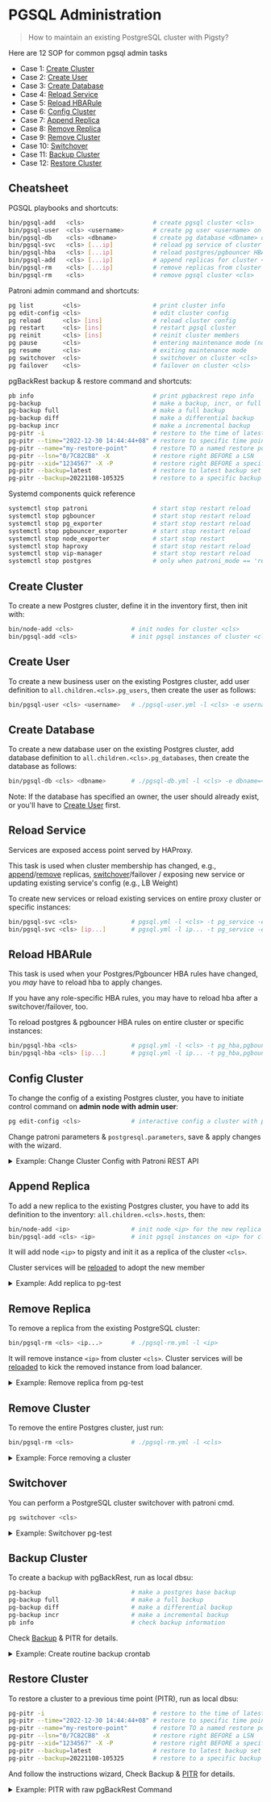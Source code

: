 # PGSQL Administration

> How to maintain an existing PostgreSQL cluster with Pigsty?

Here are 12 SOP for common pgsql admin tasks

- Case 1:  [Create Cluster](#create-cluster)
- Case 2:  [Create User](#create-user)
- Case 3:  [Create Database](#create-database)
- Case 4:  [Reload Service](#reload-service)
- Case 5:  [Reload HBARule](#reload-hbarule)
- Case 6:  [Config Cluster](#config-cluster)
- Case 7:  [Append Replica](#append-replica)
- Case 8:  [Remove Replica](#remove-replica)
- Case 9:  [Remove Cluster](#remove-cluster)
- Case 10: [Switchover](#switchover)
- Case 11: [Backup Cluster](#backup-cluster)
- Case 12: [Restore Cluster](#restore-cluster)


## Cheatsheet

PGSQL playbooks and shortcuts:

```bash
bin/pgsql-add   <cls>                   # create pgsql cluster <cls>
bin/pgsql-user  <cls> <username>        # create pg user <username> on <cls>
bin/pgsql-db    <cls> <dbname>          # create pg database <dbname> on <cls>
bin/pgsql-svc   <cls> [...ip]           # reload pg service of cluster <cls>
bin/pgsql-hba   <cls> [...ip]           # reload postgres/pgbouncer HBA rules of cluster <cls>
bin/pgsql-add   <cls> [...ip]           # append replicas for cluster <cls>
bin/pgsql-rm    <cls> [...ip]           # remove replicas from cluster <cls>
bin/pgsql-rm    <cls>                   # remove pgsql cluster <cls>
```

Patroni admin command and shortcuts:

```bash
pg list        <cls>                    # print cluster info
pg edit-config <cls>                    # edit cluster config 
pg reload      <cls> [ins]              # reload cluster config
pg restart     <cls> [ins]              # restart pgsql cluster
pg reinit      <cls> [ins]              # reinit cluster members
pg pause       <cls>                    # entering maintenance mode (no auto failover)
pg resume      <cls>                    # exiting maintenance mode
pg switchover  <cls>                    # switchover on cluster <cls>
pg failover    <cls>                    # failover on cluster <cls>
```

pgBackRest backup & restore command and shortcuts:

```bash
pb info                                 # print pgbackrest repo info
pg-backup                               # make a backup, incr, or full backup if necessary
pg-backup full                          # make a full backup
pg-backup diff                          # make a differential backup
pg-backup incr                          # make a incremental backup
pg-pitr -i                              # restore to the time of latest backup complete (not often used)
pg-pitr --time="2022-12-30 14:44:44+08" # restore to specific time point (in case of drop db, drop table)
pg-pitr --name="my-restore-point"       # restore TO a named restore point create by pg_create_restore_point
pg-pitr --lsn="0/7C82CB8" -X            # restore right BEFORE a LSN
pg-pitr --xid="1234567" -X -P           # restore right BEFORE a specific transaction id, then promote
pg-pitr --backup=latest                 # restore to latest backup set
pg-pitr --backup=20221108-105325        # restore to a specific backup set, which can be checked with pgbackrest info
```

Systemd components quick reference

```bash
systemctl stop patroni                  # start stop restart reload
systemctl stop pgbouncer                # start stop restart reload
systemctl stop pg_exporter              # start stop restart reload
systemctl stop pgbouncer_exporter       # start stop restart reload
systemctl stop node_exporter            # start stop restart
systemctl stop haproxy                  # start stop restart reload
systemctl stop vip-manager              # start stop restart reload
systemctl stop postgres                 # only when patroni_mode == 'remove'
```





## Create Cluster

To create a new Postgres cluster, define it in the inventory first, then init with:

```bash
bin/node-add <cls>                # init nodes for cluster <cls>           # ./node.yml  -l <cls> 
bin/pgsql-add <cls>               # init pgsql instances of cluster <cls>  # ./pgsql.yml -l <cls>
```



## Create User

To create a new business user on the existing Postgres cluster, add user definition to `all.children.<cls>.pg_users`, then create the user as follows:

```bash
bin/pgsql-user <cls> <username>   # ./pgsql-user.yml -l <cls> -e username=<username>
```




## Create Database

To create a new database user on the existing Postgres cluster, add database definition to `all.children.<cls>.pg_databases`, then create the database as follows:

```bash
bin/pgsql-db <cls> <dbname>       # ./pgsql-db.yml -l <cls> -e dbname=<dbname>
```

Note: If the database has specified an owner, the user should already exist, or you'll have to [Create User](#create-user) first.




## Reload Service

Services are exposed access point served by HAProxy.

This task is used when cluster membership has changed, e.g., [append](#append-replica)/[remove](#remove-replica) replicas, [switchover](#switchover)/failover / exposing new service or updating existing service's config (e.g., LB Weight)

To create new services or reload existing services on entire proxy cluster or specific instances:

```bash
bin/pgsql-svc <cls>               # pgsql.yml -l <cls> -t pg_service -e pg_reload=true
bin/pgsql-svc <cls> [ip...]       # pgsql.yml -l ip... -t pg_service -e pg_reload=true
```




## Reload HBARule

This task is used when your Postgres/Pgbouncer HBA rules have changed, you *may* have to reload hba to apply changes.

If you have any role-specific HBA rules, you may have to reload hba after a switchover/failover, too.

To reload postgres & pgbouncer HBA rules on entire cluster or specific instances:

```bash
bin/pgsql-hba <cls>               # pgsql.yml -l <cls> -t pg_hba,pgbouncer_hba,pgbouncer_reload -e pg_reload=true
bin/pgsql-hba <cls> [ip...]       # pgsql.yml -l ip... -t pg_hba,pgbouncer_hba,pgbouncer_reload -e pg_reload=true
```





## Config Cluster

To change the config of a existing Postgres cluster, you have to initiate control command on **admin node with admin user**:

```bash
pg edit-config <cls>              # interactive config a cluster with patronictl
```

Change patroni parameters & `postgresql.parameters`, save & apply changes with the wizard.

<details><summary>Example: Change Cluster Config with Patroni REST API</summary>

You can also use [Patroni REST API](https://patroni.readthedocs.io/en/latest/rest_api.html) to change the config in a non-interactive mode, for example:

```bash
$ curl -s 10.10.10.11:8008/config | jq .  # get current config
$ curl -u 'postgres:Patroni.API' \
        -d '{"postgresql":{"parameters": {"log_min_duration_statement":200}}}' \
        -s -X PATCH http://10.10.10.11:8008/config | jq .
```

Note: patroni unsafe RestAPI access is limit from infra/admin nodes and protected with an HTTP basic auth username/password and an optional HTTPS mode.

</details>





## Append Replica

To add a new replica to the existing Postgres cluster, you have to add its definition to the inventory: `all.children.<cls>.hosts`, then:

```bash
bin/node-add <ip>                 # init node <ip> for the new replica               
bin/pgsql-add <cls> <ip>          # init pgsql instances on <ip> for cluster <cls>  
```

It will add node `<ip>` to pigsty and init it as a replica of the cluster `<cls>`. 

Cluster services will be [reloaded](#reload-service) to adopt the new member  


<details><summary>Example: Add replica to pg-test </summary>

For example, if you want to add a `pg-test-3 / 10.10.10.13` to the existing cluster `pg-test`, you'll have to update the inventory first:

```bash
pg-test:
  hosts:
    10.10.10.11: { pg_seq: 1, pg_role: primary } # existing member
    10.10.10.12: { pg_seq: 2, pg_role: replica } # existing member
    10.10.10.13: { pg_seq: 3, pg_role: replica } # <--- new member
  vars: { pg_cluster: pg-test }
```

then apply the change as follows:

```bash
bin/node-add          10.10.10.13   # add node to pigsty
bin/pgsql-add pg-test 10.10.10.13   # init new replica on 10.10.10.13 for cluster pg-test
```

which is similar to cluster init but only works on single instance。

```bash
[ OK ] init instances  10.10.10.11 to pgsql cluster 'pg-test':
[WARN]   reminder: add nodes to pigsty, then install additional module 'pgsql'
[HINT]     $ bin/node-add  10.10.10.11  # run this ahead, except infra nodes
[WARN]   init instances from cluster:
[ OK ]     $ ./pgsql.yml -l '10.10.10.11,&pg-test'
[WARN]   reload pg_service on existing instances:
[ OK ]     $ ./pgsql.yml -l 'pg-test,!10.10.10.11' -t pg_service
```

</details>






## Remove Replica

To remove a replica from the existing PostgreSQL cluster:

```bash
bin/pgsql-rm <cls> <ip...>        # ./pgsql-rm.yml -l <ip>
```

It will remove instance `<ip>` from cluster `<cls>`.
Cluster services will be [reloaded](#reload-service) to kick the removed instance from load balancer.

<details><summary>Example: Remove replica from pg-test </summary>

For example, if you want to remove `pg-test-3 / 10.10.10.13` from the existing cluster `pg-test`:

```bash
bin/pgsql-rm pg-test 10.10.10.13  # remove pgsql instance 10.10.10.13 from pg-test
bin/node-rm  10.10.10.13          # remve that node from pigsty (optional)
```

And remove instance definition from the inventory:

```yaml
pg-test:
  hosts:
    10.10.10.11: { pg_seq: 1, pg_role: primary }
    10.10.10.12: { pg_seq: 2, pg_role: replica }
    10.10.10.13: { pg_seq: 3, pg_role: replica } # <--- remove this after execution
  vars: { pg_cluster: pg-test }
```

```bash
[ OK ] remove pgsql instances from  10.10.10.13 of 'pg-test':
[WARN]   remove instances from cluster:
[ OK ]     $ ./pgsql-rm.yml -l '10.10.10.13,&pg-test'
[WARN]   reload pg_service on existing instances:
[ OK ]     $ ./pgsql.yml -l 'pg-test,!10.10.10.13' -t pg_service
```

</details>




## Remove Cluster

To remove the entire Postgres cluster, just run:

```bash
bin/pgsql-rm <cls>                # ./pgsql-rm.yml -l <cls>
```

<details><summary>Example: Force removing a cluster</summary>

Note: if [`pg_safeguard`](PARAM#pg_safeguard) is configured for this cluster (or globally configured to `true`), `pgsql-rm.yml` will abort to avoid removing a cluster by accident.

You can use playbook command line args to explicitly overwrite it to force the purge:

```bash
./pgsql-rm.yml -l pg-meta -e pg_safeguard=false    # force removing pg cluster pg-meta
```

</details>







## Switchover

You can perform a PostgreSQL cluster switchover with patroni cmd.

```bash
pg switchover <cls>
```

<details><summary>Example: Switchover pg-test</summary>

```bash
$ pg switchover pg-test
Master [pg-test-1]:
Candidate ['pg-test-2', 'pg-test-3'] []: pg-test-2
When should the switchover take place (e.g. 2022-12-26T07:39 )  [now]: now
Current cluster topology
+ Cluster: pg-test (7181325041648035869) -----+----+-----------+-----------------+
| Member    | Host        | Role    | State   | TL | Lag in MB | Tags            |
+-----------+-------------+---------+---------+----+-----------+-----------------+
| pg-test-1 | 10.10.10.11 | Leader  | running |  1 |           | clonefrom: true |
|           |             |         |         |    |           | conf: tiny.yml  |
|           |             |         |         |    |           | spec: 1C.2G.50G |
|           |             |         |         |    |           | version: '15'   |
+-----------+-------------+---------+---------+----+-----------+-----------------+
| pg-test-2 | 10.10.10.12 | Replica | running |  1 |         0 | clonefrom: true |
|           |             |         |         |    |           | conf: tiny.yml  |
|           |             |         |         |    |           | spec: 1C.2G.50G |
|           |             |         |         |    |           | version: '15'   |
+-----------+-------------+---------+---------+----+-----------+-----------------+
| pg-test-3 | 10.10.10.13 | Replica | running |  1 |         0 | clonefrom: true |
|           |             |         |         |    |           | conf: tiny.yml  |
|           |             |         |         |    |           | spec: 1C.2G.50G |
|           |             |         |         |    |           | version: '15'   |
+-----------+-------------+---------+---------+----+-----------+-----------------+
Are you sure you want to switchover cluster pg-test, demoting current master pg-test-1? [y/N]: y
2022-12-26 06:39:58.02468 Successfully switched over to "pg-test-2"
+ Cluster: pg-test (7181325041648035869) -----+----+-----------+-----------------+
| Member    | Host        | Role    | State   | TL | Lag in MB | Tags            |
+-----------+-------------+---------+---------+----+-----------+-----------------+
| pg-test-1 | 10.10.10.11 | Replica | stopped |    |   unknown | clonefrom: true |
|           |             |         |         |    |           | conf: tiny.yml  |
|           |             |         |         |    |           | spec: 1C.2G.50G |
|           |             |         |         |    |           | version: '15'   |
+-----------+-------------+---------+---------+----+-----------+-----------------+
| pg-test-2 | 10.10.10.12 | Leader  | running |  1 |           | clonefrom: true |
|           |             |         |         |    |           | conf: tiny.yml  |
|           |             |         |         |    |           | spec: 1C.2G.50G |
|           |             |         |         |    |           | version: '15'   |
+-----------+-------------+---------+---------+----+-----------+-----------------+
| pg-test-3 | 10.10.10.13 | Replica | running |  1 |         0 | clonefrom: true |
|           |             |         |         |    |           | conf: tiny.yml  |
|           |             |         |         |    |           | spec: 1C.2G.50G |
|           |             |         |         |    |           | version: '15'   |
+-----------+-------------+---------+---------+----+-----------+-----------------+
```

To do so with Patroni API (schedule a switchover from 2 to 1 at a specific time):

```bash
curl -u 'postgres:Patroni.API' \
  -d '{"leader":"pg-test-2", "candidate": "pg-test-1","scheduled_at":"2022-12-26T14:47+08"}' \
  -s -X POST http://10.10.10.11:8008/switchover
```


</details>





## Backup Cluster

To create a backup with pgBackRest, run as local dbsu:

```bash
pg-backup                         # make a postgres base backup
pg-backup full                    # make a full backup
pg-backup diff                    # make a differential backup
pg-backup incr                    # make a incremental backup
pb info                           # check backup information
```

Check [Backup](PGSQL-PITR) & PITR for details.

<details><summary>Example: Create routine backup crontab</summary>

You can add crontab to [`node_crontab`](PARAM#node_crontab) to specify your backup policy. 

```yaml
# make a full backup 1 am everyday
- '00 01 * * * postgres /pg/bin/pg-backup full'

# rotate backup: make a full backup on monday 1am, and an incremental backup during weekdays
- '00 01 * * 1 postgres /pg/bin/pg-backup full'
- '00 01 * * 2,3,4,5,6,7 postgres /pg/bin/pg-backup'
```

</details>



## Restore Cluster

To restore a cluster to a previous time point (PITR), run as local dbsu:

```bash
pg-pitr -i                              # restore to the time of latest backup complete (not often used)
pg-pitr --time="2022-12-30 14:44:44+08" # restore to specific time point (in case of drop db, drop table)
pg-pitr --name="my-restore-point"       # restore TO a named restore point create by pg_create_restore_point
pg-pitr --lsn="0/7C82CB8" -X            # restore right BEFORE a LSN
pg-pitr --xid="1234567" -X -P           # restore right BEFORE a specific transaction id, then promote
pg-pitr --backup=latest                 # restore to latest backup set
pg-pitr --backup=20221108-105325        # restore to a specific backup set, which can be checked with pgbackrest info
```

And follow the instructions wizard, Check Backup & [PITR](PGSQL-PITR) for details.

<details><summary>Example: PITR with raw pgBackRest Command</summary>

```bash
# restore to the latest available point (e.g. hardware failure)
pgbackrest --stanza=pg-meta restore

# PITR to specific time point (e.g. drop table by accident)
pgbackrest --stanza=pg-meta --type=time --target="2022-11-08 10:58:48" \
   --target-action=promote restore

# restore specific backup point and then promote (or pause|shutdown)
pgbackrest --stanza=pg-meta --type=immediate --target-action=promote \
  --set=20221108-105325F_20221108-105938I restore
```

</details>